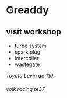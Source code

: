 # Greaddy

## visit workshop

* turbo system 
* spark plug
* intercoller 
* wastegate

_Toyota Levin ae 110_

###### volk racing te37